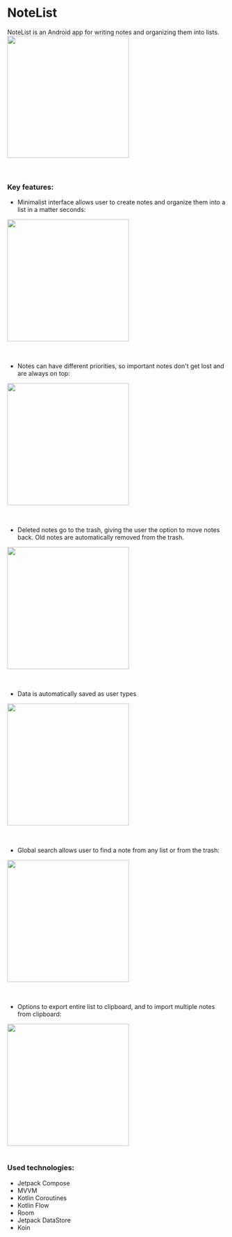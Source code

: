 # NoteList
NoteList is an Android app for writing notes and organizing them into lists.  
<img src="https://github.com/anshmidt/multialarm/assets/12444628/6853f9d4-3bfd-45ed-8717-d78eb61fe3c7" width="280"/>  
<br/><br/>

### Key features:
- Minimalist interface allows user to create notes and organize them into a list in a matter seconds:  
<img src="https://github.com/anshmidt/multialarm/assets/12444628/71df3906-1b2c-4c29-a6f7-739c4d500ecd" width="280"/>  
<br/><br/><br/>

- Notes can have different priorities, so important notes don't get lost and are always on top:  
<img src="https://github.com/anshmidt/multialarm/assets/12444628/0930fd39-097b-4c7e-aa1d-4d426bbc2f53" width="280"/>  
<br/><br/><br/>

- Deleted notes go to the trash, giving the user the option to move notes back. Old notes are automatically removed from the trash.  
<img src="https://github.com/anshmidt/multialarm/assets/12444628/67a49730-a764-4840-898a-32761f2bdf8d" width="280"/>  
<br/><br/><br/>

- Data is automatically saved as user types  
<img src="https://github.com/anshmidt/multialarm/assets/12444628/d21a2ea5-24a5-4e76-a1df-22106638f796" width="280"/>  
<br/><br/><br/>

- Global search allows user to find a note from any list or from the trash:  
<img src="https://github.com/anshmidt/multialarm/assets/12444628/9d7f9a71-91ad-44b9-8b77-d1c33def89d9" width="280"/>  
<br/><br/><br/>

- Options to export entire list to clipboard, and to import multiple notes from clipboard:  
<img src="https://github.com/anshmidt/multialarm/assets/12444628/12cdd877-be3e-4539-b301-f9e668fe049c" width="280"/>  
<br/><br/>

### Used technologies:
- Jetpack Compose 
- MVVM 
- Kotlin Coroutines
- Kotlin Flow 
- Room 
- Jetpack DataStore 
- Koin

